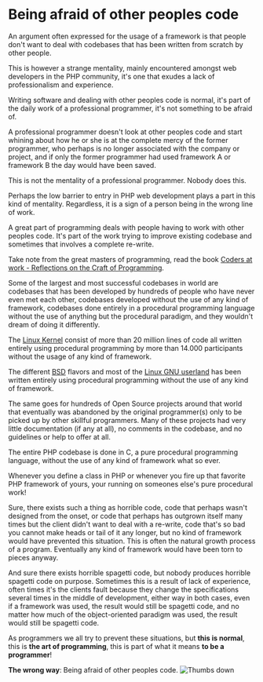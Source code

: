 # Being afraid of other peoples code #

An argument often expressed for the usage of a framework is that people don't want to deal with codebases that has been written from scratch by other people.

This is however a strange mentality, mainly encountered amongst web developers in the PHP community, it's one that exudes a lack of professionalism and experience.

Writing software and dealing with other peoples code is normal, it's part of the daily work of a professional programmer, it's not something to be afraid of.

A professional programmer doesn't look at other peoples code and start whining about how he or she is at the complete mercy of the former programmer, who perhaps is no longer associated with the company or project, and if only the former programmer had used framework A or framework B the day would have been saved.

This is not the mentality of a professional programmer. Nobody does this.

Perhaps the low barrier to entry in PHP web development plays a part in this kind of mentality. Regardless, it is a sign of a person being in the wrong line of work.

A great part of programming deals with people having to work with other peoples code. It's part of the work trying to improve existing codebase and sometimes that involves a complete re-write.

Take note from the great masters of programming, read the book [Coders at work - Reflections on the Craft of Programming](http://codersatwork.com/).

Some of the largest and most successful codebases in world are codebases that has been developed by hundreds of people who have never even met each other, codebases developed without the use of any kind of framework, codebases done entirely in a procedural programming language without the use of anything but the procedural paradigm, and they wouldn't dream of doing it differently.

The [Linux Kernel](https://www.kernel.org/) consist of more than 20 million lines of code all written entirely using procedural programming by more than 14.000 participants without the usage of any kind of framework.

The different [BSD](https://en.wikipedia.org/wiki/Berkeley_Software_Distribution) flavors and most of the [Linux GNU userland](https://www.gnu.org/) has been written entirely using procedural programming without the use of any kind of framework.

The same goes for hundreds of Open Source projects around that world that eventually was abandoned by the original programmer(s) only to be picked up by other skillful programmers. Many of these projects had very little documentation (if any at all), no comments in the codebase, and no guidelines or help to offer at all.

The entire PHP codebase is done in C, a pure procedural programming language, without the use of any kind of framework what so ever.

Whenever you define a class in PHP or whenever you fire up that favorite PHP framework of yours, your running on someones else's pure procedural work!

Sure, there exists such a thing as horrible code, code that perhaps wasn't designed from the onset, or code that perhaps has outgrown itself many times but the client didn't want to deal with a re-write, code that's so bad you cannot make heads or tail of it any longer, but no kind of framework would have prevented this situation. This is often the natural growth process of a program. Eventually any kind of framework would have been torn to pieces anyway.

And sure there exists horrible spagetti code, but nobody produces horrible spagetti code on purpose. Sometimes this is a result of lack of experience, often times it's the clients fault because they change the specifications several times in the middle of development, either way in both cases, even if a framework was used, the result would still be spagetti code, and no matter how much of the object-oriented paradigm was used, the result would still be spagetti code.

As programmers we all try to prevent these situations, but **this is normal**, this is **the art of programming**, this is part of what it means **to be a programmer**!

**The wrong way**: Being afraid of other peoples code. ![Thumbs down](/img/thumbs-down.png)
